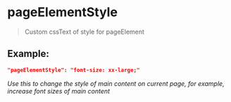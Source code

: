 # pageElementStyle
>Custom cssText of style for pageElement

Example:
--
```JSON
"pageElementStyle": "font-size: xx-large;"
```

*Use this to change the style of main content on current page, for example,  increase font sizes of main content*